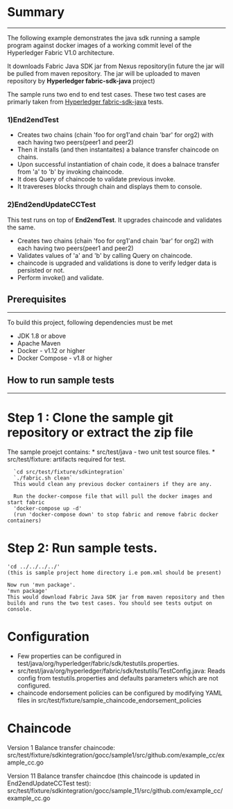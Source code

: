 # Summary
________
The following example demonstrates the java sdk running a sample program against docker images of a working commit level of the Hyperledger Fabric V1.0 architecture.

It downloads Fabric Java SDK jar from Nexus repository(in future the jar will be pulled from maven repository. The jar will be uploaded to maven repository by **Hyperledger fabric-sdk-java** project)

The sample runs two end to end test cases. These two test cases are primarly taken from [Hyperledger fabric-sdk-java](https://github.com/hyperledger/fabric-sdk-java) tests.
### 1)End2endTest
  * Creates two chains (chain 'foo for org1'and chain 'bar' for org2) with each having two peers(peer1 and peer2)
  * Then it installs (and then instantaites) a balance transfer chaincode on chains.
  * Upon successful instantiation of chain code, it does a balnace transfer from 'a' to 'b' by invoking chaincode.
  * It does Query of chaincode to validate previous invoke.
  * It travereses blocks through chain and displays them to console.
### 2)End2endUpdateCCTest
This test runs on top of **End2endTest**. It upgrades chaincode and validates the same.
  * Creates two chains (chain 'foo for org1'and chain 'bar' for org2) with each having two peers(peer1 and peer2)
  * Validates values of 'a' and 'b' by calling Query on chaincode.
  * chaincode is upgraded and validations is done to verify ledger data is persisted or not.
  * Perform invoke() and validate.

## Prerequisites
___
To build this project, following dependencies must be met
  * JDK 1.8 or above
  * Apache Maven
  * Docker - v1.12 or higher
  * Docker Compose - v1.8 or higher 

## How to run sample tests
___ 

# Step 1 : Clone the sample git repository or extract the zip file
The sample proejct contains:
    * src/test/java - two unit test source files.
    * src/test/fixture: artifacts required for test.
      
      `cd src/test/fixture/sdkintegration` 
      `./fabric.sh clean`
      This would clean any previous docker containers if they are any.
      
      Run the docker-compose file that will pull the docker images and start fabric
      'docker-compose up -d'
      (run 'docker-compose down' to stop fabric and remove fabric docker containers)
      
# Step 2: Run sample tests.
    'cd ../../../../'
    (this is sample project home directory i.e pom.xml should be present)
    
    Now run 'mvn package'.
    'mvn package'
    This would download Fabric Java SDK jar from maven repository and then builds and runs the two test cases. You should see tests output on console.

# Configuration
* Few properties can be configured in test/java/org/hyperledger/fabric/sdk/testutils.properties.
* src/test/java/org/hyperledger/fabric/sdk/testutils/TestConfig.java: Reads config from testutils.properties and defaults parameters which are not configured.
* chaincode endorsement policies can be configured by modifying YAML files in src/test/fixture/sample_chaincode_endorsement_policies 

# Chaincode
Version 1 Balance transfer chaincode: src/test/fixture/sdkintegration/gocc/sample1/src/github.com/example_cc/example_cc.go

Version 11 Balance transfer chaincdoe (this chaincode is updated in End2endUpdateCCTest test): src/test/fixture/sdkintegration/gocc/sample_11/src/github.com/example_cc/example_cc.go




    
    
    
    